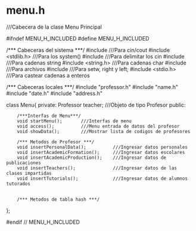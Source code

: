 # menu.h
///Cabecera de la clase Menu Principal

#ifndef MENU_H_INCLUDED
#define MENU_H_INCLUDED

/*** Cabeceras del sistema ***/
#include <iostream> ///Para cin/cout
#include <stdlib.h> ///Para los system()
#include <limits>   ///Para delimitar los cin
#include <string>   ///Para cadenas string
#include <string.h> ///Para cadenas char
#include <fstream>  ///Para archivos
#include <iomanip>  ///Para setw, right y left;
#include <stdio.h>  ///Para castear cadenas a enteros

/*** Cabeceras locales ***/
#include "professor.h"
#include "name.h"
#include "date.h"
#include "address.h"

class Menu{
    private:
        Professor teacher;      ///Objeto de tipo Profesor
    public:

        /***Interfas de Menu***/
        void startMenu();       ///Interfas de menu
        void access();          ///Menu entrada de datos del profesor
        void showData();        ///Mostrar lista de codigos de profesores

        /*** Metodos de Profesor ***/
        void insertPersonalData();          ///Ingresar datos personales
        void insertAcademicFormation();     ///Ingresar datos escolares
        void insertAcademicProduction();    ///Ingresar datos de publicaciones
        void insertTeachers();              ///Ingresar datos de las clases impartidas
        void insertTutorials();             ///Ingresar datos de alumnos tutorados


        /*** Metodos de tabla hash ***/
};

#endif // MENU_H_INCLUDED


